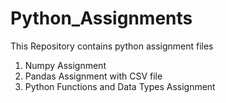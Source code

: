 # Python_Assignments
This Repository contains python assignment files
1. Numpy Assignment
2. Pandas Assignment with CSV file
3. Python Functions and Data Types Assignment
